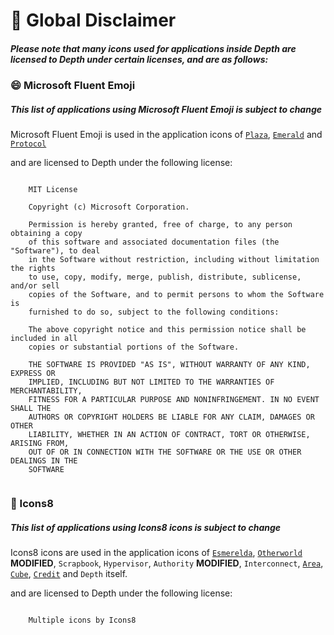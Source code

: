 # 📃 Global Disclaimer

##### *Please note that many icons used for applications inside Depth are licensed to Depth under certain licenses, and are as follows:*

### 😄 Microsoft Fluent Emoji

##### *This list of applications using Microsoft Fluent Emoji is subject to change*
Microsoft Fluent Emoji is used in the application icons of [`Plaza`](https://github.com/CrescentDepth/Plaza), [`Emerald`](https://github.com/CrescentDepth/Emerald) and 
[`Protocol`](https://github.com/CrescentDepth/Protocol)

and are licensed to Depth under the following license:

```

    MIT License

    Copyright (c) Microsoft Corporation.

    Permission is hereby granted, free of charge, to any person obtaining a copy
    of this software and associated documentation files (the "Software"), to deal
    in the Software without restriction, including without limitation the rights
    to use, copy, modify, merge, publish, distribute, sublicense, and/or sell
    copies of the Software, and to permit persons to whom the Software is
    furnished to do so, subject to the following conditions:

    The above copyright notice and this permission notice shall be included in all
    copies or substantial portions of the Software.

    THE SOFTWARE IS PROVIDED "AS IS", WITHOUT WARRANTY OF ANY KIND, EXPRESS OR
    IMPLIED, INCLUDING BUT NOT LIMITED TO THE WARRANTIES OF MERCHANTABILITY,
    FITNESS FOR A PARTICULAR PURPOSE AND NONINFRINGEMENT. IN NO EVENT SHALL THE
    AUTHORS OR COPYRIGHT HOLDERS BE LIABLE FOR ANY CLAIM, DAMAGES OR OTHER
    LIABILITY, WHETHER IN AN ACTION OF CONTRACT, TORT OR OTHERWISE, ARISING FROM,
    OUT OF OR IN CONNECTION WITH THE SOFTWARE OR THE USE OR OTHER DEALINGS IN THE
    SOFTWARE
	
```

### 🎱 Icons8

##### *This list of applications using Icons8 icons is subject to change*
Icons8 icons are used in the application icons of [`Esmerelda`](https://github.com/CrescentDepth/Esmerelda), [`Otherworld`](https://github.com/CrescentDepth/Emerald) **MODIFIED**,
`Scrapbook`, `Hypervisor`, `Authority` **MODIFIED**, `Interconnect`, [`Area`](https://github.com/CrescentDepth/Area), [`Cube`](https://github.com/CrescentDepth/Cube), [`Credit`](https://github.com/CrescentDepth/Credit) and `Depth` itself.

and are licensed to Depth under the following license:

```

    Multiple icons by Icons8
	
```
